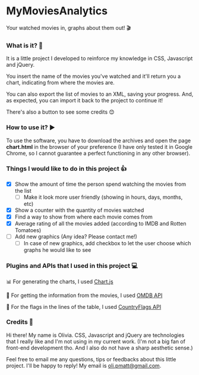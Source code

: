 # MyMoviesAnalytics
Your watched movies in, graphs about them out! :clapper:

### What is it? :thought_balloon:
It is a little project I developed to reinforce my knowledge in CSS, Javascript and jQuery.

You insert the name of the movies you've watched and it'll return you a chart, indicating from where the movies are.

You can also export the list of movies to an XML, saving your progress. And, as expected, you can import it back to the project to continue it!

There's also a button to see some credits :blush:

### How to use it? :arrow_forward:

To use the software, you have to download the archives and open the page **chart.html** in the browser of your preference (I have only tested it in Google Chrome, so I cannot guarantee a perfect functioning in any other browser).

### Things I would like to do in this project :+1:

- [X] Show the amount of time the person spend watching the movies from the list
  - [ ] Make it look more user friendly (showing in hours, days, months, etc)
- [X] Show a counter with the quantity of movies watched
- [X] Find a way to show from where each movie comes from
- [X] Average rating of all the movies added (according to IMDB and Rotten Tomatoes)
- [ ] Add new graphics (Any idea? Please contact me!)
  - [ ] In case of new graphics, add checkbox to let the user choose which graphs he would like to see
  
### Plugins and APIs that I used in this project :computer:

:bar_chart: For generating the charts, I used [Chart.js](https://www.chartjs.org/)

:movie_camera: For getting the information from the movies, I used [OMDB API](http://www.omdbapi.com/)

:triangular_flag_on_post: For the flags in the lines of the table, I used [CountryFlags API](https://countryflags.io/)
  
### Credits :raising_hand:

Hi there! My name is Olivia. CSS, Javascript and jQuery are technologies that I really like and I'm not using in my current work. (I'm not a big fan of front-end development tho. And I also do not have a sharp aesthetic sense.)

Feel free to email me any questions, tips or feedbacks about this little project. I'll be happy to reply! My email is oli.pmatt@gmail.com.
